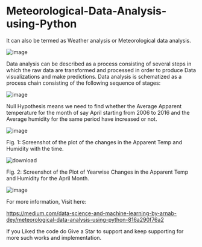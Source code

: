 # Meteorological-Data-Analysis-using-Python

It can also be termed as Weather analysis or Meteorological data analysis.

![image](https://user-images.githubusercontent.com/22562694/122146578-fbbe1a00-ce74-11eb-958d-4ce18a21eef2.png)

Data analysis can be described as a process consisting of several steps in which the raw data are transformed and processed in order to produce Data visualizations and make predictions. Data analysis is schematized as a process chain consisting of the following sequence of stages:

![image](https://user-images.githubusercontent.com/22562694/121211631-43074200-c89a-11eb-8ed3-543b449f1096.png)

Null Hypothesis means we need to find whether the Average Apparent temperature for the month of say April starting from 2006 to 2016 and the Average humidity for the same period have increased or not.

![image](https://user-images.githubusercontent.com/22562694/121211708-54e8e500-c89a-11eb-9f37-3942888c1e4a.png)

Fig. 1: Screenshot of the plot of the changes in the Apparent Temp and Humidity with the time.


![download](https://user-images.githubusercontent.com/22562694/122056458-3ab58680-ce07-11eb-9b45-c269a055c48c.png)

Fig. 2: Screenshot of the Plot of Yearwise Changes in the Apparent Temp and Humidity for the April Month.

![image](https://user-images.githubusercontent.com/22562694/122056968-c29b9080-ce07-11eb-89ca-b16ed53f235d.png)


For more information, Visit here:

https://medium.com/data-science-and-machine-learning-by-arnab-dey/meteorological-data-analysis-using-python-816a290f76a2

If you Liked the code do Give a Star to support and keep supporting for more such works and implementation.

